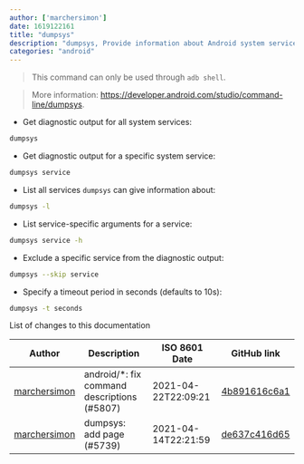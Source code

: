 ```yaml
---
author: ['marchersimon']
date: 1619122161
title: "dumpsys"
description: "dumpsys, Provide information about Android system services."
categories: "android"
---
```

> This command can only be used through `adb shell`.

> More information: <https://developer.android.com/studio/command-line/dumpsys>.

- Get diagnostic output for all system services:

```bash
dumpsys
```

- Get diagnostic output for a specific system service:

```bash
dumpsys service
```

- List all services `dumpsys` can give information about:

```bash
dumpsys -l
```

- List service-specific arguments for a service:

```bash
dumpsys service -h
```

- Exclude a specific service from the diagnostic output:

```bash
dumpsys --skip service
```

- Specify a timeout period in seconds (defaults to 10s):

```bash
dumpsys -t seconds
```
List of changes to this documentation


Author | Description | ISO 8601 Date | GitHub link
------|-----|-----|-----
[marchersimon](mailto:50295997+marchersimon@users.noreply.github.com) | android/*: fix command descriptions (#5807) | 2021-04-22T22:09:21 | [4b891616c6a1](https://github.com/tldr-pages/tldr/commit/4b891616c6a1f21e836b56d216b7ec008e1dd746)
[marchersimon](mailto:50295997+marchersimon@users.noreply.github.com) | dumpsys: add page (#5739) | 2021-04-14T22:21:59 | [de637c416d65](https://github.com/tldr-pages/tldr/commit/de637c416d65d4b849e01677caad1faea3e435bc)

